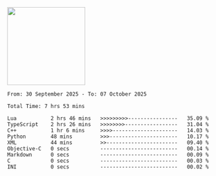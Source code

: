 <img height="180em" src="https://github-readme-stats-eight-theta.vercel.app/api?username=bkundev&show_icons=true&theme=radical&include_all_commits=true&count_private=true"/>
<!--START_SECTION:waka-->

```all_time
From: 30 September 2025 - To: 07 October 2025

Total Time: 7 hrs 53 mins

Lua           2 hrs 46 mins   >>>>>>>>>----------------   35.09 %
TypeScript    2 hrs 26 mins   >>>>>>>>-----------------   31.04 %
C++           1 hr 6 mins     >>>>---------------------   14.03 %
Python        48 mins         >>>----------------------   10.17 %
XML           44 mins         >>-----------------------   09.40 %
Objective-C   0 secs          -------------------------   00.14 %
Markdown      0 secs          -------------------------   00.09 %
C             0 secs          -------------------------   00.03 %
INI           0 secs          -------------------------   00.02 %
```

<!--END_SECTION:waka-->

